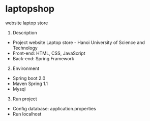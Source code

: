 # laptopshop
website laptop store
1. Description
 - Project website Laptop store - Hanoi University of Science and Technology
 - Front-end: HTML, CSS, JavaScript
 - Back-end: Spring Framework
 
2. Environment
- Spring boot 2.0
- Maven Spring 1.1
- Mysql

3. Run project
- Config database: application.properties
- Run localhost